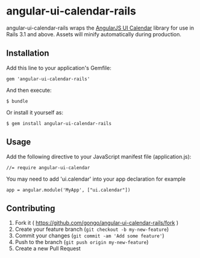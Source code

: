 # angular-ui-calendar-rails

angular-ui-calendar-rails wraps the [AngularJS UI Calendar](http://angular-ui.github.io/ui-calendar/) library for use in Rails 3.1 and above. Assets will minify automatically during production.

## Installation

Add this line to your application's Gemfile:

    gem 'angular-ui-calendar-rails'

And then execute:

    $ bundle

Or install it yourself as:

    $ gem install angular-ui-calendar-rails

## Usage

Add the following directive to your JavaScript manifest file (application.js):

    //= require angular-ui-calendar

You may need to add 'ui.calendar' into your app declaration for example

    app = angular.module('MyApp', ["ui.calendar"])


## Contributing

1. Fork it ( https://github.com/gongo/angular-ui-calendar-rails/fork )
2. Create your feature branch (`git checkout -b my-new-feature`)
3. Commit your changes (`git commit -am 'Add some feature'`)
4. Push to the branch (`git push origin my-new-feature`)
5. Create a new Pull Request
